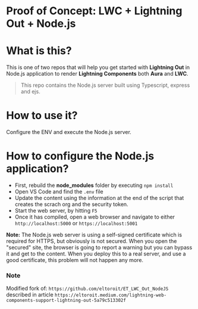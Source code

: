 # Proof of Concept: LWC + Lightning Out + Node.js

# What is this?
This is one of two repos that will help you get started with **Lightning Out** in Node.js application to render **Lightning Components** both **Aura** and **LWC**.

> This repo contains the Node.js server built using Typescript, express and ejs.

# How to use it?
Configure the ENV and execute the Node.js server.

# How to configure the Node.js application?
- First, rebuild the **node_modules** folder by executing `npm install`
- Open VS Code and find the `.env` file
- Update the content using the information at the end of the script that creates the scrach org and the security token.
- Start the web server, by hitting `F5`
- Once it has compiled, open a web browser and navigate to either `http://localhost:5000` or `https://localhost:5001`

**Note:** The Node.js web server is using a self-signed certificate which is required for HTTPS, but obviously is not secured. When you open the "secured" site, the browser is going to report a warning but you can bypass it and get to the content. When you deploy this to a real server, and use a good certificate, this problem will not happen any more.

### Note
Modified fork of: `https://github.com/eltoroit/ET_LWC_Out_NodeJS` described in article `https://eltoroit.medium.com/lightning-web-components-support-lightning-out-5a79c513302f`
